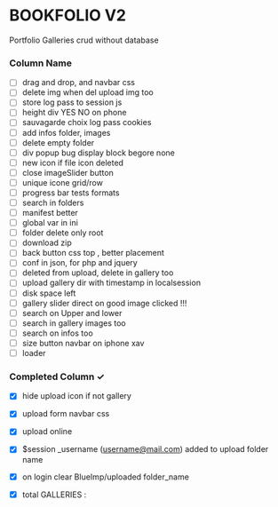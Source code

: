 # BOOKFOLIO V2
Portfolio Galleries crud without database

### Column Name
- [ ] drag and drop, and navbar css
- [ ] delete img when del upload img too
- [ ] store log pass to session js
- [ ] height div YES NO on phone
- [ ] sauvagarde choix log pass cookies
- [ ] add infos folder, images
- [ ] delete empty folder
- [ ] div popup bug display block begore none
- [ ] new icon if file icon deleted
- [ ] close imageSlider button
- [ ] unique icone grid/row
- [ ] progress bar tests formats
- [ ] search in folders
- [ ] manifest better
- [ ] global var in ini
- [ ] folder delete only root
- [ ] download zip
- [ ] back button css top , better placement
- [ ] conf in json, for php and jquery
- [ ] deleted from upload, delete in gallery too
- [ ] upload gallery dir with timestamp in localsession
- [ ] disk space left
- [ ] gallery slider direct on good image clicked !!!
- [ ] search on Upper and lower
- [ ] search in gallery images too
- [ ] search on infos too
- [ ] size button navbar on iphone xav
- [ ] loader

### Completed Column ✓
- [x] hide upload icon if not gallery
- [x] upload form navbar css
- [x] upload online
- [x] $session _username (username@mail.com) added to upload folder name
- [x] on login clear BlueImp/uploaded folder_name
- [x] total GALLERIES :



